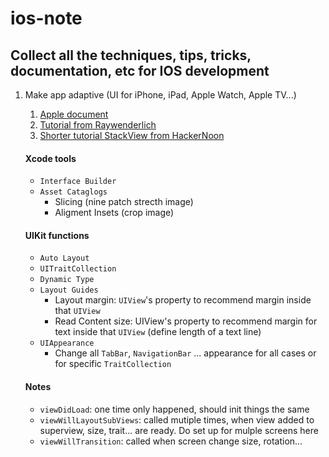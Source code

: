 # ios-note

## Collect all the techniques, tips, tricks, documentation, etc for IOS development

1. Make app adaptive (UI for iPhone, iPad, Apple Watch, Apple TV...)
   1. [Apple document](https://developer.apple.com/design/adaptivity/)
   1. [Tutorial from Raywenderlich](https://www.raywenderlich.com/162311/adaptive-layout-tutorial-ios-11-getting-started)
   1. [Shorter tutorial StackView from HackerNoon](https://www.raywenderlich.com/162311/adaptive-layout-tutorial-ios-11-getting-started)
   
   #### Xcode tools
      * `Interface Builder `
      * `Asset Cataglogs`
         - Slicing (nine patch strecth image)
         - Aligment Insets (crop image)
   #### UIKit functions 
      * `Auto Layout`
      * `UITraitCollection`
      * `Dynamic Type`
      * `Layout Guides`
         - Layout margin: `UIView`'s property to recommend margin inside that `UIView`
         - Read Content size: UIView's property to recommend margin for text inside that `UIView` (define length of a text line)
      * `UIAppearance`
         - Change all `TabBar`, `NavigationBar` ... appearance for all cases or for specific `TraitCollection`

   #### Notes
      * `viewDidLoad`: one time only happened, should init things the same
      * `viewWillLayoutSubViews`: called mutiple times, when view added to superview, size, trait... are ready. Do set up for mulple screens here
      * `viewWillTransition`: called when screen change size, rotation...
